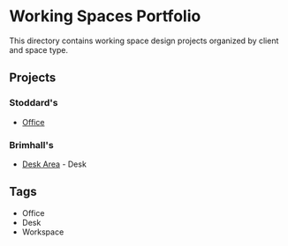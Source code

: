 # Working Spaces Portfolio

This directory contains working space design projects organized by client and space type.

## Projects

### Stoddard's
- [Office](stoddards-office/images.md)

### Brimhall's
- [Desk Area](brimhalls-desk-area/images.md) - Desk

## Tags
- Office
- Desk
- Workspace

